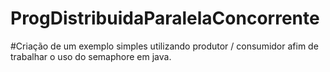 # ProgDistribuidaParalelaConcorrente

#Criação de um exemplo simples utilizando produtor / consumidor afim de trabalhar o uso do semaphore em java.

